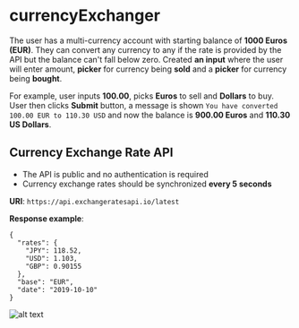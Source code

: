 # currencyExchanger
The user has a multi-currency account with starting balance of **1000 Euros (EUR)**. They can convert any currency to any if the rate is provided by the API but the balance can't fall below zero. Created **an input** where the user will enter amount, **picker** for currency being **sold** and a **picker** for currency being **bought**. 

For example, user inputs **100.00**, picks **Euros** to sell and **Dollars** to buy. User then clicks **Submit** button, a message is shown `You have converted 100.00 EUR to 110.30 USD` and now the balance is **900.00 Euros** and **110.30 US Dollars**. 

## Currency Exchange Rate API

- The API is public and no authentication is required
- Currency exchange rates should be synchronized **every 5 seconds**

**URI**: `https://api.exchangeratesapi.io/latest`

**Response example**:

```
{
  "rates": {
    "JPY": 118.52,
    "USD": 1.103,
    "GBP": 0.90155
  },
  "base": "EUR",
  "date": "2019-10-10"
}
```

![alt text](https://i.imgur.com/XGlpCR9.png "Exchanger")
